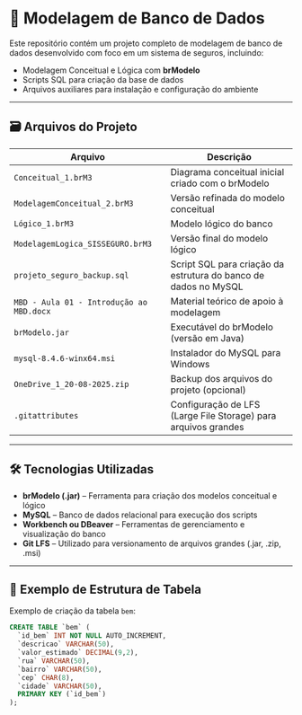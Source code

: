 # 🧩 Modelagem de Banco de Dados 

Este repositório contém um projeto completo de modelagem de banco de dados desenvolvido com foco em um sistema de seguros, incluindo:

- Modelagem Conceitual e Lógica com **brModelo**
- Scripts SQL para criação da base de dados
- Arquivos auxiliares para instalação e configuração do ambiente

---

## 🗃️ Arquivos do Projeto

| Arquivo                               | Descrição                                                         |
|--------------------------------------|-------------------------------------------------------------------|
| `Conceitual_1.brM3`                  | Diagrama conceitual inicial criado com o brModelo                 |
| `ModelagemConceitual_2.brM3`         | Versão refinada do modelo conceitual                              |
| `Lógico_1.brM3`                      | Modelo lógico do banco                                            |
| `ModelagemLogica_SISSEGURO.brM3`     | Versão final do modelo lógico                                     |
| `projeto_seguro_backup.sql`         | Script SQL para criação da estrutura do banco de dados no MySQL   |
| `MBD - Aula 01 - Introdução ao MBD.docx` | Material teórico de apoio à modelagem                         |
| `brModelo.jar`                       | Executável do brModelo (versão em Java)                           |
| `mysql-8.4.6-winx64.msi`             | Instalador do MySQL para Windows                                  |
| `OneDrive_1_20-08-2025.zip`          | Backup dos arquivos do projeto (opcional)                         |
| `.gitattributes`                     | Configuração de LFS (Large File Storage) para arquivos grandes    |

---

## 🛠️ Tecnologias Utilizadas

- **brModelo (.jar)** – Ferramenta para criação dos modelos conceitual e lógico
- **MySQL** – Banco de dados relacional para execução dos scripts
- **Workbench ou DBeaver** – Ferramentas de gerenciamento e visualização do banco
- **Git LFS** – Utilizado para versionamento de arquivos grandes (.jar, .zip, .msi)

---

## 💾 Exemplo de Estrutura de Tabela

Exemplo de criação da tabela `bem`:

```sql
CREATE TABLE `bem` (
  `id_bem` INT NOT NULL AUTO_INCREMENT,
  `descricao` VARCHAR(50),
  `valor_estimado` DECIMAL(9,2),
  `rua` VARCHAR(50),
  `bairro` VARCHAR(50),
  `cep` CHAR(8),
  `cidade` VARCHAR(50),
  PRIMARY KEY (`id_bem`)
);
